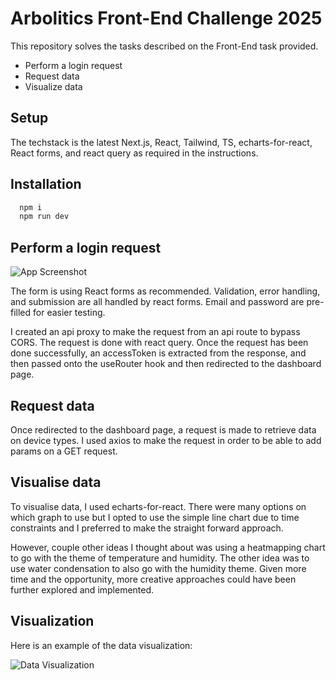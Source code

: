 # Arbolitics Front-End Challenge 2025

This repository solves the tasks described on the Front-End task provided.

- Perform a login request
- Request data
- Visualize data

## Setup

The techstack is the latest Next.js, React, Tailwind, TS, echarts-for-react, React forms, and react query as required in the instructions.

## Installation

```bash
  npm i
  npm run dev
```

## Perform a login request

![App Screenshot](https://via.placeholder.com/468x300?text=App+Screenshot+Here)

The form is using React forms as recommended. Validation, error handling, and submission are all handled by react forms. Email and password are pre-filled for easier testing.

I created an api proxy to make the request from an api route to bypass CORS. The request is done with react query. Once the request has been done successfully, an accessToken is extracted from the response, and then passed onto the useRouter hook and then redirected to the dashboard page.

## Request data

Once redirected to the dashboard page, a request is made to retrieve data on device types. I used axios to make the request in order to be able to add params on a GET request.

## Visualise data

To visualise data, I used echarts-for-react. There were many options on which graph to use but I opted to use the simple line chart due to time constraints and I preferred to make the straight forward approach.

However, couple other ideas I thought about was using a heatmapping chart to go with the theme of temperature and humidity. The other idea was to use water condensation to also go with the humidity theme. Given more time and the opportunity, more creative approaches could have been further explored and implemented.

## Visualization

Here is an example of the data visualization:

![Data Visualization](/login.png)
